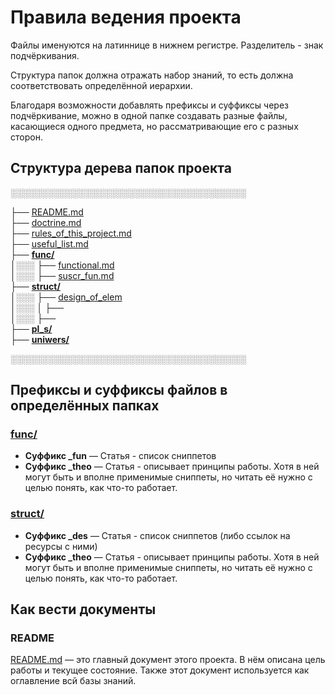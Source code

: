 # Правила ведения проекта

Файлы именуются на латиннице в нижнем регистре. Разделитель - знак подчёркивания.

Структура папок должна отражать набор знаний, то есть должна соответствовать определённой иерархии.

Благодаря возможности добавлять префиксы и суффиксы через подчёркивание, можно в одной папке создавать разные файлы, касающиеся одного предмета, но рассматривающие его с разных сторон.

## Структура дерева папок проекта
░░░░░░░░░░░░░░░░░░░░░░░░░░░░░░░░░░░░░░

├── [README.md](README.md "Стартовая страница данного пособия")<br>
├── [doctrine.md](doctrine.md "Принципы принятия решения работы над проектом")<br>
├── [rules_of_this_project.md](rules_of_this_project.md "Этот документ")<br>
├── [useful_list.md](useful_list.md "Список полезных ресурсов")<br>
├── **[func/](func/ "Статьи про функциональность сайтов. В первую очередь подразумевается взаимодействие с серверной частью сайта")**<br>
│░░░  ├── [functional.md](func/functional.md "Список всех знакомых мне функций сайта")<br>
│░░░  ├── [suscr_fun.md](func/suscr_fun.md "Подписки - статья с некоторыми сниппетами")<br>
├── **[struct/](struct/ "Статьи про струкрурные элементы сайтов - UI/UX, вёртска и JavaScript")**<br>
│░░░  ├── [design_of_elem](design_of_elem/ "Список всех знакомых мне функций сайта")<br>
│░░░  │     ├── <br>
│░░░  ├── <br>
├── **[pl_s/](pl_s/ "Теория по языками программирования")**<br>
├── **[uniwers/](uniwers/ "Статьи на рзные практические темы")**<br>

░░░░░░░░░░░░░░░░░░░░░░░░░░░░░░░░░░░░░░



## Префиксы и суффиксы файлов в определённых папках

### [func/](func/ "Статьи про функциональность сайтов. В первую очередь подразумевается взаимодействие с серверной частью сайта")

- **Суффикс _fun** — Статья - список сниппетов
- **Суффикс _theo** — Статья - описывает принципы работы. Хотя в ней могут быть и вполне применимые сниппеты, но читать её нужно с целью понять, как что-то работает.

### [struct/](struct/ "Статьи про струкрурные элементы сайтов - UI/UX, вёртска и JavaScript")

- **Суффикс _des** — Статья - список сниппетов (либо ссылок на ресурсы с ними)
- **Суффикс _theo** — Статья - описывает принципы работы. Хотя в ней могут быть и вполне применимые сниппеты, но читать её нужно с целью понять, как что-то работает.

## Как вести документы

### README

[README.md](README.md "Стартовая страница данного пособия") — это главный документ этого проекта. В нём описана цель работы и текущее состояние. Также этот документ используется как оглавление всй базы знаний. 
